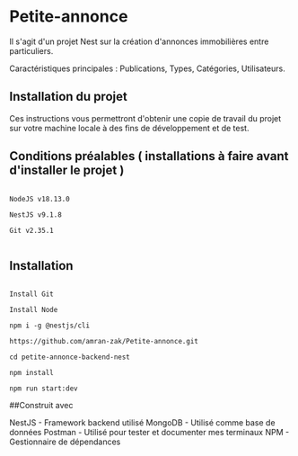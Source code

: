 # Petite-annonce

Il s'agit d'un projet Nest sur la création d'annonces immobilières entre particuliers.

Caractéristiques principales : Publications, Types, Catégories, Utilisateurs.

## Installation du projet
Ces instructions vous permettront d'obtenir une copie de travail du projet sur votre machine locale à des fins de développement et de test.

## Conditions préalables ( installations à faire avant d'installer le projet )

```

NodeJS v18.13.0

NestJS v9.1.8

Git v2.35.1


```
## Installation
```

Install Git

Install Node

npm i -g @nestjs/cli

https://github.com/amran-zak/Petite-annonce.git

cd petite-annonce-backend-nest

npm install

npm run start:dev
```
##Construit avec

NestJS - Framework backend utilisé
MongoDB - Utilisé comme base de données
Postman - Utilisé pour tester et documenter mes terminaux
NPM - Gestionnaire de dépendances
